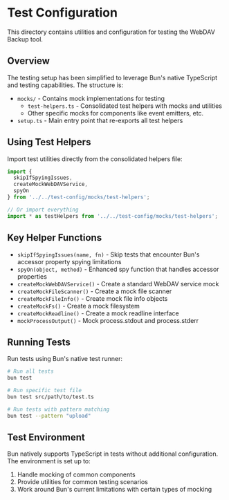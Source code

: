 # Test Configuration

This directory contains utilities and configuration for testing the WebDAV Backup tool.

## Overview

The testing setup has been simplified to leverage Bun's native TypeScript and testing capabilities. The structure is:

- `mocks/` - Contains mock implementations for testing
  - `test-helpers.ts` - Consolidated test helpers with mocks and utilities
  - Other specific mocks for components like event emitters, etc.
- `setup.ts` - Main entry point that re-exports all test helpers

## Using Test Helpers

Import test utilities directly from the consolidated helpers file:

```typescript
import { 
  skipIfSpyingIssues, 
  createMockWebDAVService, 
  spyOn 
} from '../../test-config/mocks/test-helpers';

// Or import everything
import * as testHelpers from '../../test-config/mocks/test-helpers';
```

## Key Helper Functions

- `skipIfSpyingIssues(name, fn)` - Skip tests that encounter Bun's accessor property spying limitations
- `spyOn(object, method)` - Enhanced spy function that handles accessor properties
- `createMockWebDAVService()` - Create a standard WebDAV service mock
- `createMockFileScanner()` - Create a mock file scanner
- `createMockFileInfo()` - Create mock file info objects
- `createMockFs()` - Create a mock filesystem
- `createMockReadline()` - Create a mock readline interface
- `mockProcessOutput()` - Mock process.stdout and process.stderr

## Running Tests

Run tests using Bun's native test runner:

```bash
# Run all tests
bun test

# Run specific test file
bun test src/path/to/test.ts

# Run tests with pattern matching
bun test --pattern "upload"
```

## Test Environment

Bun natively supports TypeScript in tests without additional configuration. The environment is set up to:

1. Handle mocking of common components
2. Provide utilities for common testing scenarios
3. Work around Bun's current limitations with certain types of mocking 